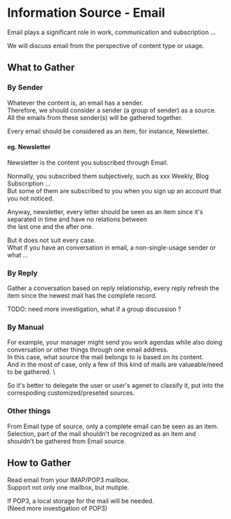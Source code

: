 # Information Source - Email

Email plays a significant role in work, communication and subscription ...

We will discuss email from the perspective of content type or usage.

## What to Gather

### By Sender

Whatever the content is, an email has a sender. \
Therefore, we should consider a sender (a group of sender) as a source. \
All the emails from these sender(s) will be gathered together.

Every email should be considered as an item, for instance, Newsletter.

#### eg. Newsletter

Newsletter is the content you subscribed through Email.

Normally, you subscribed them subjectively, such as xxx Weekly, Blog Subscription ... \
But some of them are subscribed to you when you sign up an account that you not noticed.

Anyway, newsletter, every letter should be seen as an item since it's separated in time and have no relations between \
the last one and the after one.

But it does not suit every case. \
What if you have an conversation in email, a non-single-usage sender or what ...

### By Reply

Gather a conversation based on reply relationship, every reply refresh the item since the newest mail has the complete record.

TODO: need more investigation, what if a group discussion ?

### By Manual

For example, your manager might send you work agendas while also doing conversation or other things through one email address. \
In this case, what source the mail belongs to is based on its content. \
And in the most of case, only a few of this kind of mails are valueable/need to be gathered. \

So it's better to delegate the user or user's agenet to classify it, put into the correspoding customized/preseted sources.

### Other things

From Email type of source, only a complete email can be seen as an item. \
Selection, part of the mail shouldn't be recognized as an item and \
shouldn't be gathered from Email source.


## How to Gather

Read email from your IMAP/POP3 mailbox. \
Support not only one mailbox, but mutiple.

If POP3, a local storage for the mail will be needed. \
(Need more investigation of POP3)
